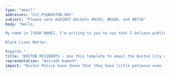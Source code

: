 ```yaml
---
type: "email"
addresses: "CCC.PS@BOSTON.GOV"
subject: "Please vote AGAINST Dockets #0192, #0408, and #0710"
body: "Hello,

My name is [YOUR NAME]. I'm writing to you to say that I believe public services funding should be prioritized over funding additional police forces. I believe in the right to nonviolent protest and firmly stand against excessive police force to break up a nonviolent crowd. Additional funding to a police force that has painfully broken up multiple nonviolent crowds will only result in further harm to the people that want to have their voices heard. That being said, funding in the order of millions of dollars goes firmly against what I stand for as an American and as a resident of the City of Boston. I strongly urge you to listen to the voices of the people that have tried other ways of protest only to be shut down with no tangible results yet. 

Black Lives Matter.

Regards."
title: "BOSTON RESIDENTS - Use this template to email the Boston City Council to prevent additional funding of around $2m to police force."
representation: "Anirudh Kamath"
impact: "Boston Police have shown that they have little patience even for nonviolent crowds, using tear gas and making things exceptionally violent and forceful when crowds were not violent first. Additional funding on the order of millions of dollars will only further encourage this behavior and harm the residents of Boston who want to have their voices heard."
---
```


